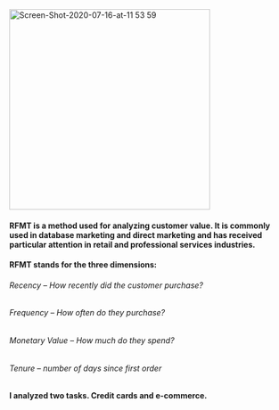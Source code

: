 <img width="360" alt="Screen-Shot-2020-07-16-at-11 53 59" src="https://user-images.githubusercontent.com/87364202/125585282-c5042f96-a642-433d-9c06-e847d0bdce9c.png">

#### RFMT is a method used for analyzing customer value. It is commonly used in database marketing and direct marketing and has received particular attention in retail and professional services industries.

#### RFMT stands for the three dimensions:

###### Recency – How recently did the customer purchase?
###### Frequency – How often do they purchase?
###### Monetary Value – How much do they spend?
###### Tenure – number of days since first order



#### I analyzed two tasks. Credit cards and e-commerce.
